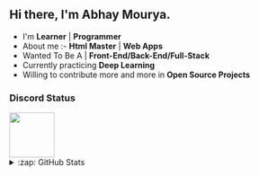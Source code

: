 ## Hi there, I'm Abhay Mourya.
- I'm  **Learner** | **Programmer** 
- About me :- **Html Master** | **Web Apps**
- Wanted To Be A | **Front-End/Back-End/Full-Stack**
- Currently practicing **Deep Learning**
- Willing to contribute more and more in **Open Source Projects**
### Discord Status
<a href="https://discord.com/users/765830997895544855">
<img height="80px" src="https://discord.c99.nl/widget/theme-4/731754141331882017.png" />
</a>

<details>
  <summary>:zap: GitHub Stats</summary>
</br>
<img align="center" alt="Abhay557's GitHub Stats" src="https://github-readme-stats-eight-pink.vercel.app/api?username=Abhay557&&show_icons=true&theme=tokyonight&layout=compact" />
</br>
<img align="center" src="https://github-readme-streak-stats.herokuapp.com/?user=Abhay557&show_icons=true&theme=tokyonight&layout=compact" alt="Abhay557" />

### Profile views counter

![Visitor Count](https://profile-counter.glitch.me/{Abhay557}/count.svg)
